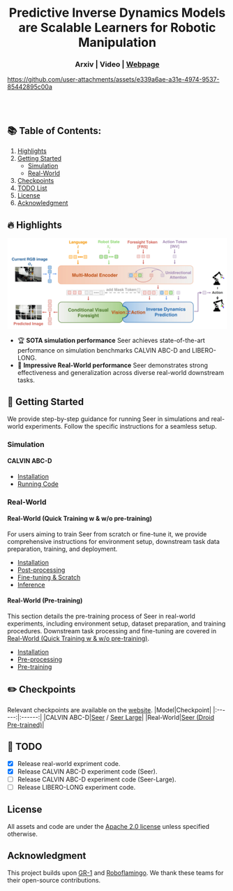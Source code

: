 <div align="center">   
  
# Predictive Inverse Dynamics Models are Scalable Learners for Robotic Manipulation
</div>

<h3 align="center">
  <a>Arxiv</a> |
  <a>Video</a> |
  <a href="https://nimolty.github.io/Seer/">Webpage</a>
</h3>

https://github.com/user-attachments/assets/e339a6ae-a31e-4974-9537-85442895c00a

<br><br>

## :books: Table of Contents:
1. [Highlights](#high)
2. [Getting Started](#start)
    - [Simulation](#simulation)
    - [Real-World](#real-world)
3. [Checkpoints](#checkpoints)
4. [TODO List](#todos)
5. [License](#license)
6. [Acknowledgment](#acknowledgment)

## :fire: Highlights <a name="high"></a>
<img width="1000" alt="seer" src="assets/seer_method.jpg">

- :trophy: **SOTA simulation performance** Seer achieves state-of-the-art performance on simulation benchmarks CALVIN ABC-D and LIBERO-LONG. 
- :muscle: **Impressive Real-World performance** Seer demonstrates strong effectiveness and generalization across diverse real-world downstream tasks.

## :door: Getting Started <a name="start"></a>
We provide step-by-step guidance for running Seer in simulations and real-world experiments.
Follow the specific instructions for a seamless setup.

### Simulation <a name="simulation"></a>
#### CALVIN ABC-D <a name="calvin abc-d"></a>
- [Installation](docs/CALVIN_ABC-D_INSTALL.md)
- [Running Code](docs/CALVIN_ABC-D_RUN.md)
### Real-World<a name="real-world"></a>
#### Real-World (Quick Training w & w/o pre-training)<a name="real-world-qs"></a>
For users aiming to train Seer from scratch or fine-tune it, we provide comprehensive instructions for environment setup, downstream task data preparation, training, and deployment.
- [Installation](docs/REAL-WORLD_INSTALL.md)
- [Post-processing](docs/REAL-WORLD_POSTPROCESS.md)
- [Fine-tuning & Scratch](docs/REAL-WORLD_FT_SC.md)
- [Inference](docs/REAL-WORLD_INFERENCE.md)

#### Real-World (Pre-training)<a name="real-world-fv"></a>
This section details the pre-training process of Seer in real-world experiments, including environment setup, dataset preparation, and training procedures. Downstream task processing and fine-tuning are covered in [Real-World (Quick Training w & w/o pre-training)](#real-world-qs).
- [Installation](docs/REAL-WORLD_INSTALL.md)
- [Pre-processing](docs/REAL-WORLD_PREPROCESS.md)
- [Pre-training](docs/REAL-WORLD_PRETRAIN.md)


## :pencil2: Checkpoints <a name="checkpoints"></a>
Relevant checkpoints are available on the [website](https://drive.google.com/drive/folders/1F3IE95z2THAQ_lt3DKUFdRGc86Thsnc7?usp=sharing).
|Model|Checkpoint|
|:------:|:------:|
|CALVIN ABC-D|[Seer](https://drive.google.com/drive/folders/17Gv9snGCkViuhHmzN3eTWlI0tMfGSGT3?usp=sharing) / [Seer Large](https://drive.google.com/drive/folders/1AFabqfDEi69oMo0FTGhEiH2QSRLYBR9r?usp=drive_link)|
|Real-World|[Seer (Droid Pre-trained)](https://drive.google.com/drive/folders/1rT8JKLhJGIo97jfYUm2JiFUrogOq-dgJ?usp=drive_link)|

## 📆 TODO <a name="todos"></a>
- [x] Release real-world expriment code. 
- [x] Release CALVIN ABC-D experiment code (Seer).
- [ ] Release CALVIN ABC-D experiment code (Seer-Large).
- [ ] Release LIBERO-LONG experiment code.

## License <a name="license"></a>

All assets and code are under the [Apache 2.0 license](./LICENSE) unless specified otherwise.

## Acknowledgment <a name="acknowledgment"></a>
This project builds upon [GR-1](https://github.com/bytedance/GR-1) and [Roboflamingo](https://github.com/RoboFlamingo/RoboFlamingo). We thank these teams for their open-source contributions.